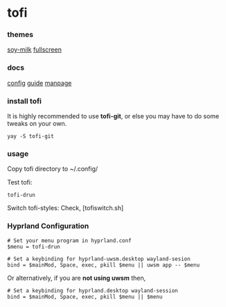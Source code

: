 # tofi

### themes
[soy-milk](https://github.com/philj56/tofi/blob/master/themes/soy-milk)
[fullscreen](https://github.com/philj56/tofi/blob/master/themes/fullscreen)

### docs
[config](https://github.com/philj56/tofi/blob/master/doc/config)
[guide](https://github.com/philj56/tofi/blob/master/doc/tofi.5.md)
[manpage](https://github.com/philj56/tofi/blob/master/doc/tofi.1.md)

### install tofi

It is highly recommended to use **tofi-git**, or else you may have to do some tweaks on your own.
```
yay -S tofi-git
```

### usage

Copy tofi directory to ~/.config/

Test tofi:
```
tofi-drun
```

Switch tofi-styles:
Check, [tofiswitch.sh]

### Hyprland Configuration

```
# Set your menu program in hyprland.conf
$menu = tofi-drun

# Set a keybinding for hyprland-uwsm.desktop wayland-sesion
bind = $mainMod, Space, exec, pkill $menu || uwsm app -- $menu
```

Or alternatively, if you are **not using uwsm** then,
```
# Set a keybinding for hyprland.desktop wayland-session
bind = $mainMod, Space, exec, pkill $menu || $menu
```
